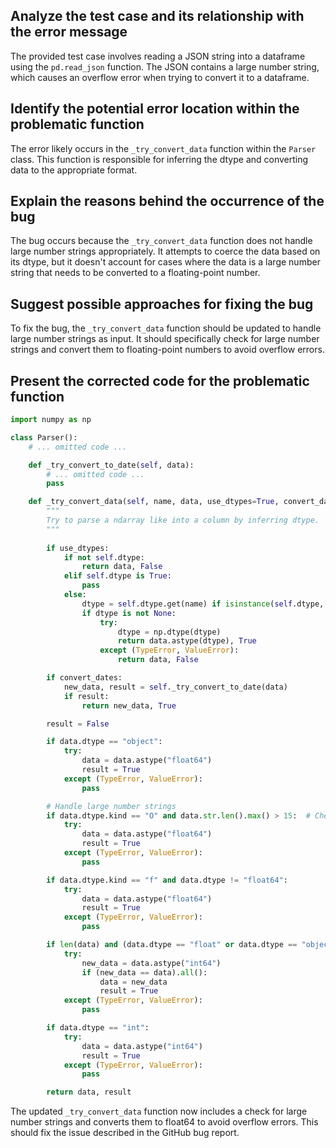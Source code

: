 ## Analyze the test case and its relationship with the error message
The provided test case involves reading a JSON string into a dataframe using the `pd.read_json` function. The JSON contains a large number string, which causes an overflow error when trying to convert it to a dataframe.

## Identify the potential error location within the problematic function
The error likely occurs in the `_try_convert_data` function within the `Parser` class. This function is responsible for inferring the dtype and converting data to the appropriate format.

## Explain the reasons behind the occurrence of the bug
The bug occurs because the `_try_convert_data` function does not handle large number strings appropriately. It attempts to coerce the data based on its dtype, but it doesn't account for cases where the data is a large number string that needs to be converted to a floating-point number.

## Suggest possible approaches for fixing the bug
To fix the bug, the `_try_convert_data` function should be updated to handle large number strings as input. It should specifically check for large number strings and convert them to floating-point numbers to avoid overflow errors.

## Present the corrected code for the problematic function
```python
import numpy as np

class Parser():
    # ... omitted code ...

    def _try_convert_to_date(self, data):
        # ... omitted code ...
        pass

    def _try_convert_data(self, name, data, use_dtypes=True, convert_dates=True):
        """
        Try to parse a ndarray like into a column by inferring dtype.
        """
    
        if use_dtypes:
            if not self.dtype:
                return data, False
            elif self.dtype is True:
                pass
            else:
                dtype = self.dtype.get(name) if isinstance(self.dtype, dict) else self.dtype
                if dtype is not None:
                    try:
                        dtype = np.dtype(dtype)
                        return data.astype(dtype), True
                    except (TypeError, ValueError):
                        return data, False

        if convert_dates:
            new_data, result = self._try_convert_to_date(data)
            if result:
                return new_data, True

        result = False

        if data.dtype == "object":
            try:
                data = data.astype("float64")
                result = True
            except (TypeError, ValueError):
                pass

        # Handle large number strings
        if data.dtype.kind == "O" and data.str.len().max() > 15:  # Check for large number strings
            try:
                data = data.astype("float64")
                result = True
            except (TypeError, ValueError):
                pass

        if data.dtype.kind == "f" and data.dtype != "float64":
            try:
                data = data.astype("float64")
                result = True
            except (TypeError, ValueError):
                pass

        if len(data) and (data.dtype == "float" or data.dtype == "object"):
            try:
                new_data = data.astype("int64")
                if (new_data == data).all():
                    data = new_data
                    result = True
            except (TypeError, ValueError):
                pass

        if data.dtype == "int":
            try:
                data = data.astype("int64")
                result = True
            except (TypeError, ValueError):
                pass

        return data, result
```

The updated `_try_convert_data` function now includes a check for large number strings and converts them to float64 to avoid overflow errors. This should fix the issue described in the GitHub bug report.